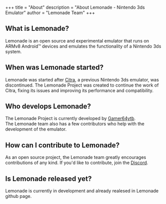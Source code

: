 +++
title = "About"
description = "About Lemonade - Nintendo 3ds Emulator"
author = "Lemonade Team"
+++

## What is Lemonade?
Lemonade is an open source and experimental emulator that runs on ARMv8 Android™ devices and emulates the functionality of a Nintendo 3ds system.
## When was Lemonade started?
Lemonade was started after [Citra](https://github.com/citra-emu/), a previous Nintendo 3ds emulator, was discontinued. The Lemonade Project was created to continue the work of Citra, fixing its issues and improving its performance and compatibility.

## Who develops Lemonade?
The Lemonade Project is currently developed by [Gamer64ytb](https://github.com/Gamer64ytb).  
The Lemonade team also has a few contributors who help with the development of the emulator.

## How can I contribute to Lemonade?
As an open source project, the Lemonade team greatly encourages contributions of any kind. 
If you'd like to contribute, join the [Discord](https://discord.gg/NVTYcV4v2Q).

## Is Lemonade released yet?
Lemonade is currently in development and already realesed in Lemonade github page.
